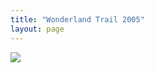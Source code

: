 ```yaml
---
title: "Wonderland Trail 2005"
layout: page
---
```


<div class="vinette">
<img src="http://lh6.googleusercontent.com/-HSR7x29vmqo/THBINO7t_HI/AAAAAAAAMwI/ocPiv0zeoSc/s800/IMG_5949.JPG" />
</div>